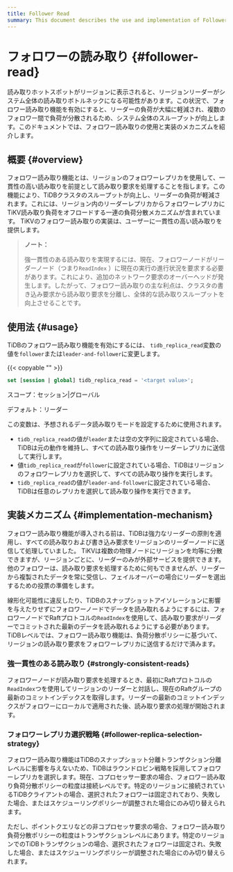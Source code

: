 ```yaml
---
title: Follower Read
summary: This document describes the use and implementation of Follower Read.
---
```


# フォロワーの読み取り {#follower-read}

読み取りホットスポットがリージョンに表示されると、リージョンリーダーがシステム全体の読み取りボトルネックになる可能性があります。この状況で、フォロワー読み取り機能を有効にすると、リーダーの負荷が大幅に軽減され、複数のフォロワー間で負荷が分散されるため、システム全体のスループットが向上します。このドキュメントでは、フォロワー読み取りの使用と実装のメカニズムを紹介します。

## 概要 {#overview}

フォロワー読み取り機能とは、リージョンのフォロワーレプリカを使用して、一貫性の高い読み取りを前提として読み取り要求を処理することを指します。この機能により、TiDBクラスタのスループットが向上し、リーダーの負荷が軽減されます。これには、リージョン内のリーダーレプリカからフォロワーレプリカにTiKV読み取り負荷をオフロードする一連の負荷分散メカニズムが含まれています。 TiKVのフォロワー読み取りの実装は、ユーザーに一貫性の高い読み取りを提供します。

> **ノート：**
>
> 強一貫性のある読み取りを実現するには、現在、フォロワーノードがリーダーノード（つまり`ReadIndex` ）に現在の実行の進行状況を要求する必要があります。これにより、追加のネットワーク要求のオーバーヘッドが発生します。したがって、フォロワー読み取りの主な利点は、クラスタの書き込み要求から読み取り要求を分離し、全体的な読み取りスループットを向上させることです。

## 使用法 {#usage}

TiDBのフォロワー読み取り機能を有効にするには、 `tidb_replica_read`変数の値を`follower`または`leader-and-follower`に変更します。

{{< copyable "" >}}

```sql
set [session | global] tidb_replica_read = '<target value>';
```

スコープ：セッション|グローバル

デフォルト：リーダー

この変数は、予想されるデータ読み取りモードを設定するために使用されます。

-   `tidb_replica_read`の値が`leader`または空の文字列に設定されている場合、TiDBは元の動作を維持し、すべての読み取り操作をリーダーレプリカに送信して実行します。
-   値`tidb_replica_read`が`follower`に設定されている場合、TiDBはリージョンのフォロワーレプリカを選択して、すべての読み取り操作を実行します。
-   `tidb_replica_read`の値が`leader-and-follower`に設定されている場合、TiDBは任意のレプリカを選択して読み取り操作を実行できます。

## 実装メカニズム {#implementation-mechanism}

フォロワー読み取り機能が導入される前は、TiDBは強力なリーダーの原則を適用し、すべての読み取りおよび書き込み要求をリージョンのリーダーノードに送信して処理していました。 TiKVは複数の物理ノードにリージョンを均等に分散できますが、リージョンごとに、リーダーのみが外部サービスを提供できます。他のフォロワーは、読み取り要求を処理するために何もできませんが、リーダーから複製されたデータを常に受信し、フェイルオーバーの場合にリーダーを選出するための投票の準備をします。

線形化可能性に違反したり、TiDBのスナップショットアイソレーションに影響を与えたりせずにフォロワーノードでデータを読み取れるようにするには、フォロワーノードでRaftプロトコルの`ReadIndex`を使用して、読み取り要求がリーダーでコミットされた最新のデータを読み取れるようにする必要があります。 TiDBレベルでは、フォロワー読み取り機能は、負荷分散ポリシーに基づいて、リージョンの読み取り要求をフォロワーレプリカに送信するだけで済みます。

### 強一貫性のある読み取り {#strongly-consistent-reads}

フォロワーノードが読み取り要求を処理するとき、最初にRaftプロトコルの`ReadIndex`つを使用してリージョンのリーダーと対話し、現在のRaftグループの最新のコミットインデックスを取得します。リーダーの最新のコミットインデックスがフォロワーにローカルで適用された後、読み取り要求の処理が開始されます。

### フォロワーレプリカ選択戦略 {#follower-replica-selection-strategy}

フォロワー読み取り機能はTiDBのスナップショット分離トランザクション分離レベルに影響を与えないため、TiDBはラウンドロビン戦略を採用してフォロワーレプリカを選択します。現在、コプロセッサー要求の場合、フォロワー読み取り負荷分散ポリシーの粒度は接続レベルです。特定のリージョンに接続されているTiDBクライアントの場合、選択されたフォロワーは固定されており、失敗した場合、またはスケジューリングポリシーが調整された場合にのみ切り替えられます。

ただし、ポイントクエリなどの非コプロセッサ要求の場合、フォロワー読み取り負荷分散ポリシーの粒度はトランザクションレベルにあります。特定のリージョンでのTiDBトランザクションの場合、選択されたフォロワーは固定され、失敗した場合、またはスケジューリングポリシーが調整された場合にのみ切り替えられます。
